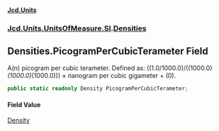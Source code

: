 #### [Jcd.Units](index.md 'index')
### [Jcd.Units.UnitsOfMeasure.SI](Jcd.Units.UnitsOfMeasure.SI.md 'Jcd.Units.UnitsOfMeasure.SI').[Densities](Densities.md 'Jcd.Units.UnitsOfMeasure.SI.Densities')

## Densities.PicogramPerCubicTerameter Field

A(n) picogram per cubic terameter. Defined as: ((1.0/1000.0)/((1000.0)*(1000.0)*(1000.0))) × nanogram per cubic gigameter + (0).

```csharp
public static readonly Density PicogramPerCubicTerameter;
```

#### Field Value
[Density](Density.md 'Jcd.Units.UnitTypes.Density')